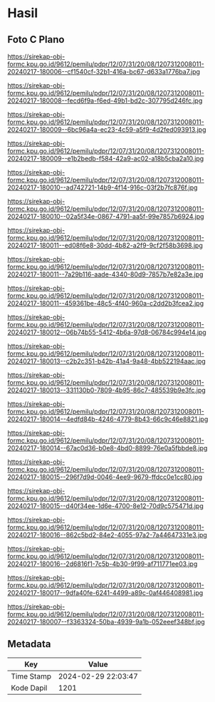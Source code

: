 # Hasil

## Foto C Plano

https://sirekap-obj-formc.kpu.go.id/9612/pemilu/pdpr/12/07/31/20/08/1207312008011-20240217-180006--cf1540cf-32b1-416a-bc67-d633a1776ba7.jpg

https://sirekap-obj-formc.kpu.go.id/9612/pemilu/pdpr/12/07/31/20/08/1207312008011-20240217-180008--fecd6f9a-f6ed-49b1-bd2c-307795d246fc.jpg

https://sirekap-obj-formc.kpu.go.id/9612/pemilu/pdpr/12/07/31/20/08/1207312008011-20240217-180009--6bc96a4a-ec23-4c59-a5f9-4d2fed093913.jpg

https://sirekap-obj-formc.kpu.go.id/9612/pemilu/pdpr/12/07/31/20/08/1207312008011-20240217-180009--e1b2bedb-f584-42a9-ac02-a18b5cba2a10.jpg

https://sirekap-obj-formc.kpu.go.id/9612/pemilu/pdpr/12/07/31/20/08/1207312008011-20240217-180010--ad742721-14b9-4f14-916c-03f2b7fc876f.jpg

https://sirekap-obj-formc.kpu.go.id/9612/pemilu/pdpr/12/07/31/20/08/1207312008011-20240217-180010--02a5f34e-0867-4791-aa5f-99e7857b6924.jpg

https://sirekap-obj-formc.kpu.go.id/9612/pemilu/pdpr/12/07/31/20/08/1207312008011-20240217-180011--ed08f6e8-30dd-4b82-a2f9-9cf2f58b3698.jpg

https://sirekap-obj-formc.kpu.go.id/9612/pemilu/pdpr/12/07/31/20/08/1207312008011-20240217-180011--7a29b116-aade-4340-80d9-7857b7e82a3e.jpg

https://sirekap-obj-formc.kpu.go.id/9612/pemilu/pdpr/12/07/31/20/08/1207312008011-20240217-180011--459361be-48c5-4f40-960a-c2dd2b3fcea2.jpg

https://sirekap-obj-formc.kpu.go.id/9612/pemilu/pdpr/12/07/31/20/08/1207312008011-20240217-180012--06b74b55-5412-4b6a-97d8-06784c994e14.jpg

https://sirekap-obj-formc.kpu.go.id/9612/pemilu/pdpr/12/07/31/20/08/1207312008011-20240217-180013--c2b2c351-b42b-41a4-9a48-4bb522194aac.jpg

https://sirekap-obj-formc.kpu.go.id/9612/pemilu/pdpr/12/07/31/20/08/1207312008011-20240217-180013--331130b0-7809-4b95-86c7-485539b9e3fc.jpg

https://sirekap-obj-formc.kpu.go.id/9612/pemilu/pdpr/12/07/31/20/08/1207312008011-20240217-180014--4edfd84b-4246-4779-8b43-66c9c46e8821.jpg

https://sirekap-obj-formc.kpu.go.id/9612/pemilu/pdpr/12/07/31/20/08/1207312008011-20240217-180014--67ac0d36-b0e8-4bd0-8899-76e0a5fbbde8.jpg

https://sirekap-obj-formc.kpu.go.id/9612/pemilu/pdpr/12/07/31/20/08/1207312008011-20240217-180015--296f7d9d-0046-4ee9-9679-ffdcc0e1cc80.jpg

https://sirekap-obj-formc.kpu.go.id/9612/pemilu/pdpr/12/07/31/20/08/1207312008011-20240217-180015--d40f34ee-1d6e-4700-8e12-70d9c575471d.jpg

https://sirekap-obj-formc.kpu.go.id/9612/pemilu/pdpr/12/07/31/20/08/1207312008011-20240217-180016--862c5bd2-84e2-4055-97a2-7a44647331e3.jpg

https://sirekap-obj-formc.kpu.go.id/9612/pemilu/pdpr/12/07/31/20/08/1207312008011-20240217-180016--2d6816f1-7c5b-4b30-9f99-af711771ee03.jpg

https://sirekap-obj-formc.kpu.go.id/9612/pemilu/pdpr/12/07/31/20/08/1207312008011-20240217-180017--9dfa40fe-6241-4499-a89c-0af446408981.jpg

https://sirekap-obj-formc.kpu.go.id/9612/pemilu/pdpr/12/07/31/20/08/1207312008011-20240217-180007--f3363324-50ba-4939-9a1b-052eeef348bf.jpg


## Metadata

| Key        | Value               |
| ---------- | ------------------- |
| Time Stamp | 2024-02-29 22:03:47 |
| Kode Dapil | 1201                |



